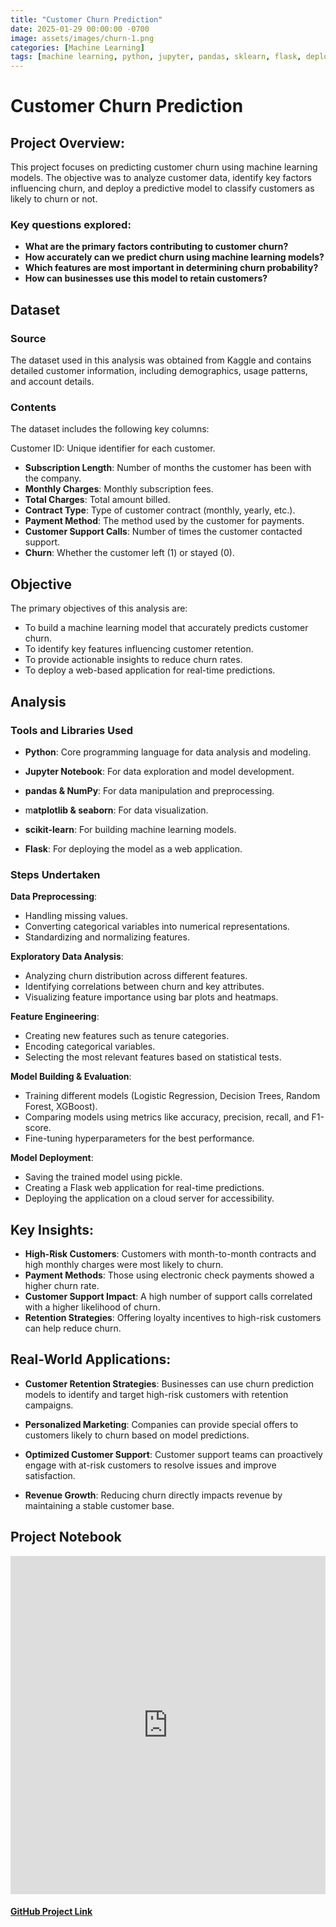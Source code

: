 ```yaml
---
title: "Customer Churn Prediction"
date: 2025-01-29 00:00:00 -0700
image: assets/images/churn-1.png
categories: [Machine Learning]
tags: [machine learning, python, jupyter, pandas, sklearn, flask, deployment]     # TAG names should always be lowercase
---
```


# Customer Churn Prediction

## Project Overview:
This project focuses on predicting customer churn using machine learning models. The objective was to analyze customer data, identify key factors influencing churn, and deploy a predictive model to classify customers as likely to churn or not.

### Key questions explored:
- **What are the primary factors contributing to customer churn?**
- **How accurately can we predict churn using machine learning models?**
- **Which features are most important in determining churn probability?**
- **How can businesses use this model to retain customers?**

## Dataset
### Source
The dataset used in this analysis was obtained from Kaggle and contains detailed customer information, including demographics, usage patterns, and account details.

### Contents
The dataset includes the following key columns:

Customer ID: Unique identifier for each customer.
- **Subscription Length**: Number of months the customer has been with the company.
- **Monthly Charges**: Monthly subscription fees.
- **Total Charges**: Total amount billed.
- **Contract Type**: Type of customer contract (monthly, yearly, etc.).
- **Payment Method**: The method used by the customer for payments.
- **Customer Support Calls**: Number of times the customer contacted support.
- **Churn**: Whether the customer left (1) or stayed (0).

## Objective
The primary objectives of this analysis are:
- To build a machine learning model that accurately predicts customer churn.
- To identify key features influencing customer retention.
- To provide actionable insights to reduce churn rates.
- To deploy a web-based application for real-time predictions.

## Analysis

### Tools and Libraries Used

- **Python**: Core programming language for data analysis and modeling.

- **Jupyter Notebook**: For data exploration and model development.

- **pandas & NumPy**: For data manipulation and preprocessing.

- m**atplotlib & seaborn**: For data visualization.

- **scikit-learn**: For building machine learning models.

- **Flask**: For deploying the model as a web application.

### Steps Undertaken

**Data Preprocessing**:
- Handling missing values.
- Converting categorical variables into numerical representations.
- Standardizing and normalizing features.

**Exploratory Data Analysis**:
- Analyzing churn distribution across different features.
- Identifying correlations between churn and key attributes.
- Visualizing feature importance using bar plots and heatmaps.

**Feature Engineering**:
- Creating new features such as tenure categories.
- Encoding categorical variables.
- Selecting the most relevant features based on statistical tests.

**Model Building & Evaluation**:
- Training different models (Logistic Regression, Decision Trees, Random Forest, XGBoost).
- Comparing models using metrics like accuracy, precision, recall, and F1-score.
- Fine-tuning hyperparameters for the best performance.

**Model Deployment**:
- Saving the trained model using pickle.
- Creating a Flask web application for real-time predictions.
- Deploying the application on a cloud server for accessibility.

## Key Insights:
- **High-Risk Customers**: Customers with month-to-month contracts and high monthly charges were most likely to churn.
- **Payment Methods**: Those using electronic check payments showed a higher churn rate.
- **Customer Support Impact**: A high number of support calls correlated with a higher likelihood of churn.
- **Retention Strategies**: Offering loyalty incentives to high-risk customers can help reduce churn.

## Real-World Applications:

- **Customer Retention Strategies**: Businesses can use churn prediction models to identify and target high-risk customers with retention campaigns.

- **Personalized Marketing**: Companies can provide special offers to customers likely to churn based on model predictions.

- **Optimized Customer Support**: Customer support teams can proactively engage with at-risk customers to resolve issues and improve satisfaction.

- **Revenue Growth**: Reducing churn directly impacts revenue by maintaining a stable customer base.

## Project Notebook

<div style="display: flex; justify-content: flex-start;">
    <iframe title="Universities Analysis" width="900" height="541.25" 
            src="https://nbviewer.org/github/sikmat/ML-Churn-Prediction/blob/main/churn_prediction.ipynb"
            frameborder="0" allowFullScreen="true">
    </iframe>
</div>

#### [GitHub Project Link](<https://github.com/sikmat/ML-Churn-Prediction>)
